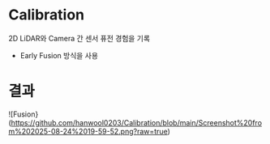 # Calibration
2D LiDAR와 Camera 간 센서 퓨전 경험을 기록
- Early Fusion 방식을 사용


# 결과
![Fusion}(https://github.com/hanwool0203/Calibration/blob/main/Screenshot%20from%202025-08-24%2019-59-52.png?raw=true)
